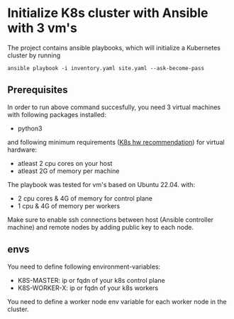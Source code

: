 # Initialize K8s cluster with Ansible with 3 vm's

The project contains ansible playbooks, which will initialize a Kubernetes cluster by running 

`ansible playbook -i inventory.yaml site.yaml --ask-become-pass`

## Prerequisites

In order to run above command succesfully, you need 3 virtual machines with following packages installed:

- python3

and following minimum requirements ([K8s hw recommendation](https://kubernetes.io/docs/setup/production-environment/tools/kubeadm/install-kubeadm/)) for virtual hardware:

- atleast 2 cpu cores on your host
- atleast 2G of memory per machine 

The playbook was tested for vm's based on Ubuntu 22.04. with:
- 2 cpu cores & 4G of memory for control plane
- 1 cpu & 4G of memory per workers

Make sure to enable ssh connections between host (Ansible controller machine) and remote nodes by adding public key to each node.

## envs

You need to define following environment-variables:
- K8S-MASTER: ip or fqdn of your k8s control plane
- K8S-WORKER-X: ip or fqdn of your k8s workers

You need to define a worker node env variable for each worker node in the cluster.